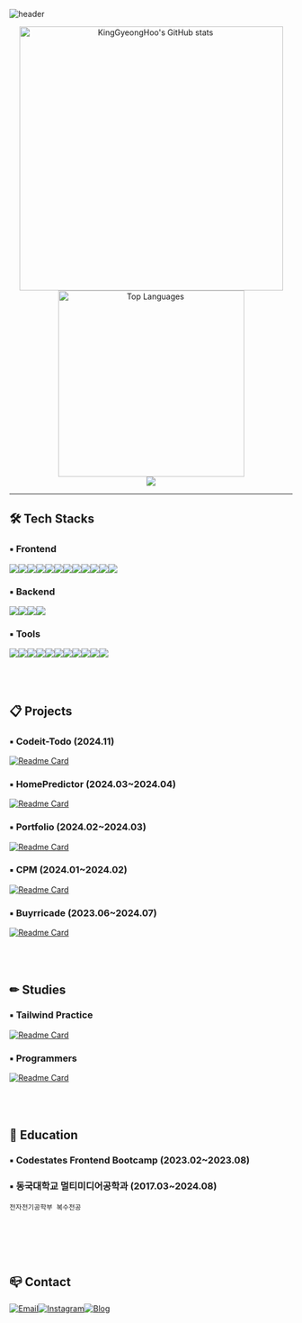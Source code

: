 ![header](https://capsule-render.vercel.app/api?type=venom&color=F1FADA&fontColor=9AD0C2&height=200&section=header&text=Frontend%20Engineer%20GH.Song&fontSize=60&animation=fadeIn)
<div>
  <div align="center" height="200">
    <a href="https://github.com/anuraghazra/github-readme-stats">
      <img src="https://github-readme-stats.vercel.app/api?username=KingGyeongHoo&theme=vue&hide_border=true" alt="KingGyeongHoo's GitHub stats"  width="469">
    </a>
    <a href="https://github.com/anuraghazra/github-readme-stats">
      <img src="https://github-readme-stats.vercel.app/api/top-langs/?username=KingGyeongHoo&layout=donut&hide_border=true" alt="Top Languages"  width="331">
    </a>
  </div>
  <div align="center">
    <a href="https://github.com/devxb/gitanimals">
      <img src="https://render.gitanimals.org/farms/{kinggyeonghoo}"/>
    </a>
  </div>
</div>

---
## 🛠 Tech Stacks
### ▪ Frontend
<img src="https://img.shields.io/badge/javascript-F7DF1E?style=for-the-badge&logo=javascript&logoColor=white"><img src="https://img.shields.io/badge/typescript-3178C6?style=for-the-badge&logo=typescript&logoColor=white"><img src="https://img.shields.io/badge/html5-E34F26?style=for-the-badge&logo=html5&logoColor=white"><img src="https://img.shields.io/badge/css3-1572B6?style=for-the-badge&logo=css3&logoColor=white"><img src="https://img.shields.io/badge/react-61DAFB?style=for-the-badge&logo=react&logoColor=black"><img src="https://img.shields.io/badge/next.js-000000?style=for-the-badge&logo=nextdotjs&logoColor=white"><img src="https://img.shields.io/badge/TainwindCss-06B6D4?style=for-the-badge&logo=tailwindcss&logoColor=white"><img src="https://img.shields.io/badge/Styled Components-DB7093?style=for-the-badge&logo=styledcomponents&logoColor=white"><img src="https://img.shields.io/badge/redux-764ABC?style=for-the-badge&logo=redux&logoColor=white"><img src="https://img.shields.io/badge/recoil-3578E5?style=for-the-badge&logo=recoil&logoColor=white"><img src="https://img.shields.io/badge/axios-5A29E4?style=for-the-badge&logo=axios&logoColor=white"><img src="https://img.shields.io/badge/python-3776AB?style=for-the-badge&logo=python&logoColor=white">
### ▪ Backend
<img src="https://img.shields.io/badge/amazon aws-232F3E?style=for-the-badge&logo=amazonwebservices&logoColor=white"><img src="https://img.shields.io/badge/aws s3-569A31?style=for-the-badge&logo=amazons3&logoColor=white"><img src="https://img.shields.io/badge/node.js-339933?style=for-the-badge&logo=nodedotjs&logoColor=white"><img src="https://img.shields.io/badge/express-000000?style=for-the-badge&logo=express&logoColor=white">
### ▪ Tools
<img src="https://img.shields.io/badge/vscode-007ACC?style=for-the-badge&logo=visualstudiocode&logoColor=white"><img src="https://img.shields.io/badge/git-F05032?style=for-the-badge&logo=git&logoColor=white"><img src="https://img.shields.io/badge/github-181717?style=for-the-badge&logo=github&logoColor=white"><img src="https://img.shields.io/badge/postman-FF6C37?style=for-the-badge&logo=postman&logoColor=white"><img src="https://img.shields.io/badge/figma-F24E1E?style=for-the-badge&logo=figma&logoColor=white"><img src="https://img.shields.io/badge/photoshop-31A8FF?style=for-the-badge&logo=adobephotoshop&logoColor=white"><img src="https://img.shields.io/badge/slack-4A154B?style=for-the-badge&logo=slack&logoColor=white"><img src="https://img.shields.io/badge/notion-000000?style=for-the-badge&logo=notion&logoColor=white"><img src="https://img.shields.io/badge/jira-0052CC?style=for-the-badge&logo=jira&logoColor=white"><img src="https://img.shields.io/badge/netlify-00C7B7?style=for-the-badge&logo=netlify&logoColor=white"><img src="https://img.shields.io/badge/vercel-000000?style=for-the-badge&logo=vercel&logoColor=white">
<br /><br /><br /><br />
## 📋 Projects
### ▪ Codeit-Todo (2024.11)
[![Readme Card](https://github-readme-stats.vercel.app/api/pin/?username=KingGyeongHoo&repo=codeit-todo)](https://github.com/KingGyeongHoo/codeit-todo)
### ▪ HomePredictor (2024.03~2024.04)
[![Readme Card](https://github-readme-stats.vercel.app/api/pin/?username=KingGyeongHoo&repo=homepredictor)](https://github.com/KingGyeongHoo/homepredictor)
### ▪ Portfolio (2024.02~2024.03)
[![Readme Card](https://github-readme-stats.vercel.app/api/pin/?username=KingGyeongHoo&repo=portfolio)](https://github.com/KingGyeongHoo/portfolio)
### ▪ CPM (2024.01~2024.02)
[![Readme Card](https://github-readme-stats.vercel.app/api/pin/?username=KingGyeongHoo&repo=cpm)](https://github.com/KingGyeongHoo/cpm)
### ▪ Buyrricade (2023.06~2024.07)
[![Readme Card](https://github-readme-stats.vercel.app/api/pin/?username=KingGyeongHoo&repo=seb44_main_007)](https://github.com/KingGyeongHoo/seb44_main_007)
<br /><br /><br /><br />
## ✏ Studies
### ▪ Tailwind Practice
[![Readme Card](https://github-readme-stats.vercel.app/api/pin/?username=KingGyeongHoo&repo=tailwind-practice)](https://github.com/KingGyeongHoo/tailwind-practice)
### ▪ Programmers
[![Readme Card](https://github-readme-stats.vercel.app/api/pin/?username=KingGyeongHoo&repo=programmers)](https://github.com/KingGyeongHoo/programmers)
<br /><br /><br /><br />

## 📙 Education
### ▪ Codestates Frontend Bootcamp (2023.02~2023.08)
### ▪ 동국대학교 멀티미디어공학과 (2017.03~2024.08)
    전자전기공학부 복수전공
<br /><br /><br /><br />

## 📪 Contact
[![Email](https://img.shields.io/badge/Mail-EA4335?style=for-the-badge&logo=maildotru&logoColor=white)](mailto:your_fmaxgo@naver.com)[![Instagram](https://img.shields.io/badge/instagram-E4405F?style=for-the-badge&logo=instagram&logoColor=white)](https://www.instagram.com/king_gyeonghoo)[![Blog](https://img.shields.io/badge/Blog-ff5a4a?style=for-the-badge&logo=tistory&logoColor=white)](https://kinggh.tistory.com/)




